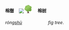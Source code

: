 ### `榕`[`樹`]()　<sub><img height="28" src="https://lessesity.com/language/img/fruits/fig.svg"/><img height="28" src="https://raw.githubusercontent.com/googlefonts/noto-emoji/main/svg/emoji_u1f333.svg"/></sub>　`榕`[`树`]()　
*róng[shù]()*　　　　　　*fig tree*.



